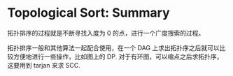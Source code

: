 # Topological Sort: Summary

拓扑排序的过程就是不断寻找入度为 0 的点，进行一个广度搜索的过程。

拓扑排序一般和其他算法一起配合使用，在一个 DAG 上求出拓扑序之后就可以比较方便地进行一些操作，比如图上的 DP. 对于有环图，可以缩点之后求拓扑序，这要用到 tarjan 来求 SCC.